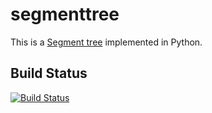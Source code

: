 segmenttree
===========

This is a [Segment tree](http://en.wikipedia.org/wiki/Segment_tree) implemented in Python.

## Build Status

[![Build Status](https://travis-ci.org/liangsun/segmenttree.png)](https://travis-ci.org/liangsun/segmenttree)
